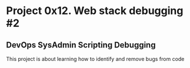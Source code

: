 # Project 0x12. Web stack debugging #2
## DevOps SysAdmin Scripting Debugging
This project is about learning how to identify and remove bugs from code
